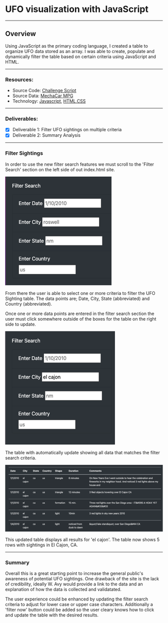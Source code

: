 # UFO visualization with JavaScript

---
## Overview

Using JavaScript as the primary coding language, I created a table to organize UFO data stored as an array. I was able to create, populate and dynamically filter the table based on certain criteria using JavaScript and HTML. 

---
### Resources:
* Source Code: [Challenge Script]()
* Source Data: [MechaCar MPG]()
* Technology: [Javascript](), [HTML](),[CSS]()

---
### Deliverables:
- [x] Deliverable 1: Filter UFO sightings on multiple criteria
- [x] Deliverable 2: Summary Analysis 

---
### Filter Sightings 
In order to use the new filter search features we must scroll to the 'Filter Search' section on the left side of out index.html site.

![Filter Search](filter_search.png)

From there the user is able to select one or more criteria to filter the UFO Sighting table. The data points are; Date, City, State (abbreviated) and Country (abbreviated).

Once one or more data points are entered in the filter search section the user must click somewhere outside of the boxes for the table on the right side to update.

![Select Data](el_cajon.png)

The table with automatically update showing all data that matches the filter search criteria.

![Update Table](table.png)

This updated table displays all results for 'el cajon'. The table now shows 5 rows with sightings in El Cajon, CA.

---
### Summary 

Overall this is a great starting point to increase the general public's awareness of potential UFO sightings. One drawback of the site is the lack of credibility, ideally W. Avy would provide a link to the data and an explanation of how the data is collected and validatated.

The user experience could be enhanced by updating the filter search criteria to adjust for lower case or upper case characters. Additionally a 'filter now' button could be added so the user cleary knows how to click and update the table with the desired results.
